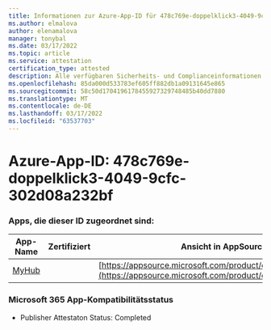 ```yaml
---
title: Informationen zur Azure-App-ID für 478c769e-doppelklick3-4049-9cfc-302d08a232bf
ms.author: elmalova
author: elenamalova
manager: tonybal
ms.date: 03/17/2022
ms.topic: article
ms.service: attestation
certification_type: attested
description: Alle verfügbaren Sicherheits- und Complianceinformationen für 478c769e-doppelklick3-4049-9cfc-302d08a232bf.
ms.openlocfilehash: 85da000d533783ef605ff882db1a09131645e865
ms.sourcegitcommit: 58c50d1704196178455927329748485b40dd7880
ms.translationtype: MT
ms.contentlocale: de-DE
ms.lasthandoff: 03/17/2022
ms.locfileid: "63537703"
---
```

# <a name="azure-app-id-478c769e-bab3-4049-9cfc-302d08a232bf"></a>Azure-App-ID: 478c769e-doppelklick3-4049-9cfc-302d08a232bf


### <a name="apps-associated-with-this-id"></a>Apps, die dieser ID zugeordnet sind:
| **App-Name** | **Zertifiziert** | **Ansicht in AppSource** |
|--------------|---------------|-----------------------|
| [MyHub](../forward/WA200000726.md) |  | [https://appsource.microsoft.com/product/office/WA200000726](https://appsource.microsoft.com/product/office/WA200000726) |

### <a name="microsoft-365-app-compliance-status"></a>Microsoft 365 App-Kompatibilitätsstatus
- Publisher Attestaton Status: Completed
